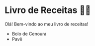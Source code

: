 # Livro de Receitas :woman_cook:

Olá! Bem-vindo ao meu livro de receitas!

- Bolo de Cenoura
- Pavê